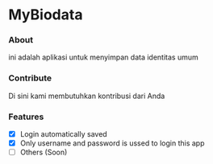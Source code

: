 # MyBiodata

### About
ini adalah aplikasi  untuk menyimpan data identitas umum

### Contribute
Di sini kami membutuhkan kontribusi dari Anda

### Features
- [x] Login automatically saved
- [x] Only username and password is ussed to login this app
- [ ] Others (Soon)

